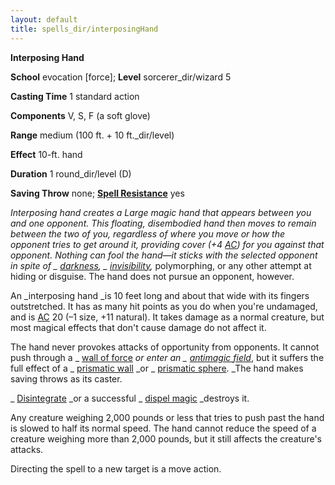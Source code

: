 ```yaml
---
layout: default
title: spells_dir/interposingHand
---
```

 **Interposing Hand**

**School** evocation [force]; **Level** sorcerer_dir/wizard 5

**Casting Time** 1 standard action

**Components** V, S, F (a soft glove)

**Range** medium (100 ft. + 10 ft._dir/level)

**Effect** 10-ft. hand

**Duration** 1 round_dir/level (D)

**Saving Throw** none; **[Spell Resistance](../../glossary#_spell-resistance)** yes

_Interposing hand _creates a Large magic hand that appears between you and one opponent. This floating, disembodied hand then moves to remain between the two of you, regardless of where you move or how the opponent tries to get around it, providing cover (+4 [AC](../../combat#_armor-class)) for you against that opponent. Nothing can fool the hand—it sticks with the selected opponent in spite of _ [darkness](../darkness#_darkness), _ [invisibility](../invisibility#_invisibility)_,_ polymorphing, or any other attempt at hiding or disguise. The hand does not pursue an opponent, however.

An _interposing hand _is 10 feet long and about that wide with its fingers outstretched. It has as many hit points as you do when you're undamaged, and is [AC](../../combat#_armor-class) 20 (–1 size, +11 natural). It takes damage as a normal creature, but most magical effects that don't cause damage do not affect it.

The hand never provokes attacks of opportunity from opponents. It cannot push through a _ [wall of force](../wallOfForce#_wall-of-force) _or enter an _ [antimagic field](../antimagicField#_antimagic-field)_, but it suffers the full effect of a _ [prismatic wall](../prismaticWall#_prismatic-wall) _or _ [prismatic sphere](../prismaticSphere#_prismatic-sphere). _The hand makes saving throws as its caster.

_ [Disintegrate](../disintegrate#_disintegrate) _or a successful _ [dispel magic](../dispelMagic#_dispel-magic) _destroys it.

Any creature weighing 2,000 pounds or less that tries to push past the hand is slowed to half its normal speed. The hand cannot reduce the speed of a creature weighing more than 2,000 pounds, but it still affects the creature's attacks.

Directing the spell to a new target is a move action.

